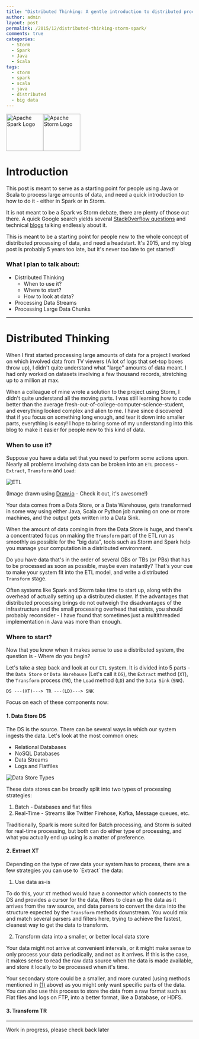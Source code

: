```yaml
---
title: "Distributed Thinking: A gentle introduction to distributed processing using Apache Storm and Apache Spark" 
author: admin
layout: post
permalink: /2015/12/distributed-thinking-storm-spark/
comments: true
categories:
  - Storm
  - Spark
  - Java
  - Scala
tags:
  - storm
  - spark
  - scala
  - java
  - distributed
  - big data
---
```


<img src="http://spark.apache.org/images/spark-logo-trademark.png" alt="Apache Spark Logo" style="height: 100"/><img src="http://storm.apache.org/images/logo.png" alt="Apache Storm Logo" style="height: 100"/>

Introduction
============

This post is meant to serve as a starting point for people using Java or Scala to process large amounts of data, and need a quick introduction to how to do it - either in Spark or in Storm.

It is not meant to be a Spark vs Storm debate, there are plenty of those out there. A quick Google search yields several [StackOverflow questions](http://stackoverflow.com/questions/24119897/apache-spark-vs-apache-storm) and technical [blogs](http://www.infoworld.com/article/2854894/application-development/spark-and-storm-for-real-time-computation.html) talking endlessly about it.

This is meant to be a starting point for people new to the whole concept of distributed processing of data, and need a headstart. It's 2015, and my blog post is probably 5 years too late, but it's never too late to get started!

<h3>What I plan to talk about:</h3>

* Distributed Thinking
    * When to use it?
    * Where to start?
    * How to look at data?
* Processing Data Streams
* Processing Large Data Chunks

--------------------------------------------------------------------

Distributed Thinking
====================

When I first started processing large amounts of data for a project I worked on which involved data from TV viewers (A lot of logs that set-top boxes throw up), I didn't quite understand what "large" amounts of data meant. I had only worked on datasets involving a few thousand records, stretching up to a million at max.

When a colleague of mine wrote a solution to the project using Storm, I didn't quite understand all the moving parts. I was still learning how to code better than the average fresh-out-of-college-computer-science-student, and everything looked complex and alien to me. I have since discovered that if you focus on something long enough, and tear it down into smaller parts, everything is easy! I hope to bring some of my understanding into this blog to make it easier for people new to this kind of data.

<h3>When to use it?</h3>

Suppose you have a data set that you need to perform some actions upon. Nearly all problems involving data can be broken into an `ETL` process - `Extract`, `Transform` and `Load`:

![ETL](http://caffinc.com/wp-content/uploads/2015/12/ETL.png)

(Image drawn using [Draw.io](https://www.draw.io/ "Draw.io") - Check it out, it's awesome!)

Your data comes from a Data Store, or a Data Warehouse, gets transformed in some way using either Java, Scala or Python job running on one or more machines, and the output gets written into a Data Sink.

When the amount of data coming in from the Data Store is huge, and there's a concentrated focus on making the `Transform` part of the ETL run as smoothly as possible for the "big data", tools such as Storm and Spark help you manage your computation in a distributed environment.

Do you have data that's in the order of several GBs or TBs (or PBs) that has to be processed as soon as possible, maybe even instantly? That's your cue to make your system fit into the ETL model, and write a distributed `Transform` stage.

Often systems like Spark and Storm take time to start up, along with the overhead of actually setting up a distributed cluster. If the advantages that distributed processing brings do not outweigh the disadvantages of the infrastructure and the small processing overhead that exists, you should probably reconsider - I have found that sometimes just a multithreaded implementation in Java was more than enough.

<h3>Where to start?</h3>
Now that you know when it makes sense to use a distributed system, the question is - Where do you begin?

Let's take a step back and look at our `ETL` system. It is divided into 5 parts - the `Data Store` or `Data Warehouse` (Let's call it `DS`), the `Extract` method (`XT`), the `Transform` process (`TR`), the `Load` method (`LD`) and the `Data Sink` (`SNK`).

    DS ---(XT)---> TR ---(LD)---> SNK

Focus on each of these components now:
<a name="ds"></a>
<h4>1. Data Store DS</h4>
The DS is the source. There can be several ways in which our system ingests the data. Let's look at the most common ones:

* Relational Databases
* NoSQL Databases
* Data Streams
* Logs and Flatfiles

![Data Store Types](http://caffinc.com/wp-content/uploads/2016/01/DataStoreTypes.png)

These data stores can be broadly split into two types of processing strategies:

1. Batch - Databases and flat files
2. Real-Time - Streams like Twitter Firehose, Kafka, Message queues, etc.

Traditionally, Spark is more suited for Batch processing, and Storm is suited for  real-time processing, but both can do either type of processing, and what you actually end up using is a matter of preference.
<a name="xt"></a>
<h4>2. Extract XT</h4>
Depending on the type of raw data your system has to process, there are a few strategies you can use to `Extract` the data:

<a name="1_as_is"></a>

1. Use data as-is

  To do this, your `XT` method would have a connector which connects to the DS and provides a cursor for the data, filters to clean up the data as it arrives from the raw source, and data parsers to convert the data into the structure expected by the `Transform` methods downstream. You would mix and match several parsers and filters here, trying to achieve the fastest, cleanest way to get the data to transform.

2. Transform data into a smaller, or better local data store

  Your data might not arrive at convenient intervals, or it might make sense to only process your data periodically, and not as it arrives. If this is the case, it makes sense to read the raw data source when the data is made available, and store it locally to be processed when it's time.

  Your secondary store could be a smaller, and more curated (using methods mentioned in [(1)](#1_as_is) above) as you might only want specific parts of the data. You can also use this process to store the data from a raw format such as Flat files and logs on FTP, into a better format, like a Database, or HDFS. 

<a name="tr"></a>
<h4>3. Transform TR</h4>

***
Work in progress, please check back later